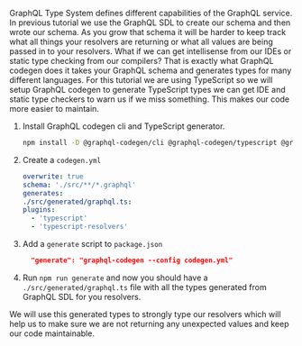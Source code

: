 GraphQL Type System defines different capabilities of the GraphQL service. In previous tutorial we use the GraphQL SDL to create our schema and then wrote our schema. As you grow that schema it will be harder to keep track what all things your resolvers are returning or what all values are being passed in to your resolvers. What if we can get intellisense from our IDEs or static type checking from our compilers? That is exactly what GraphQL codegen does it takes your GraphQL schema and generates types for many different languages. For this tutorial we are using TypeScript so we will setup GraphQL codegen to generate TypeScript types we can get IDE and static type checkers to warn us if we miss something. This makes our code more easier to maintain.

1. Install GraphQL codegen cli and TypeScript generator.

   ```bash
   npm install -D @graphql-codegen/cli @graphql-codegen/typescript @graphql-codegen/typescript-resolvers
   ```

2. Create a `codegen.yml`
   ```yml
   overwrite: true
   schema: './src/**/*.graphql'
   generates:
   ./src/generated/graphql.ts:
   plugins:
     - 'typescript'
     - 'typescript-resolvers'
   ```
3. Add a `generate` script to `package.json`
   ```json
     "generate": "graphql-codegen --config codegen.yml"
   ```
4. Run `npm run generate` and now you should have a `./src/generated/graphql.ts` file with all the types generated from GraphQL SDL for you resolvers.

We will use this generated types to strongly type our resolvers which will help us to make sure we are not returning any unexpected values and keep our code maintainable.
